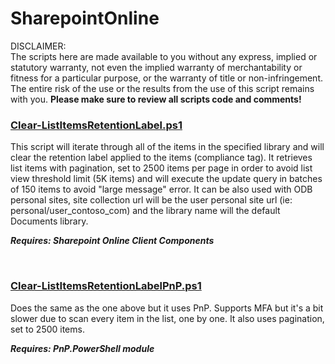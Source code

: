 # SharepointOnline

DISCLAIMER:  
The scripts here are made available to you without any express, implied or statutory warranty,
not even the implied warranty of merchantability or fitness for a particular purpose, or the
warranty of title or non-infringement. The entire risk of the use or the results from the use
of this script remains with you. **Please make sure to review all scripts code and comments!**

### [Clear-ListItemsRetentionLabel.ps1](Clear-ListItemsRetentionLabel.ps1)

This script will iterate through all of the items in the specified library and will clear the
retention label applied to the items (compliance tag). It retrieves list items with pagination,
set to 2500 items per page in order to avoid list view threshold limit (5K items) and will
execute the update query in batches of 150 items to avoid "large message" error.
It can be also used with ODB personal sites, site collection url will be the user personal site
url (ie: personal/user_contoso_com) and the library name will the default Documents library.

***Requires: Sharepoint Online Client Components***

<br />

### [Clear-ListItemsRetentionLabelPnP.ps1](Clear-ListItemsRetentionLabelPnP.ps1)

Does the same as the one above but it uses PnP. Supports MFA but it's a bit slower due
to scan every item in the list, one by one. It also uses pagination, set to 2500 items.

***Requires: PnP.PowerShell module***

